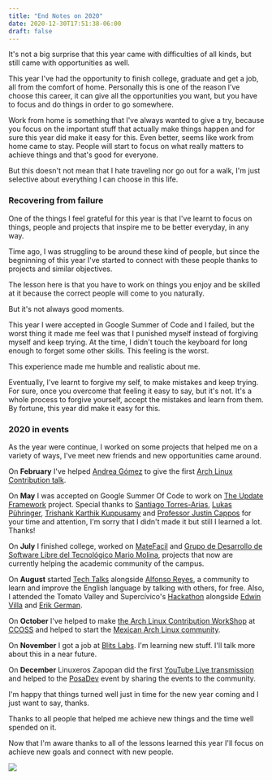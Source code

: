 ```yaml
---
title: "End Notes on 2020"
date: 2020-12-30T17:51:38-06:00
draft: false
---
```


It's not a big surprise that this year came with difficulties of all kinds, but still came with opportunities as well.

This year I've had the opportunity to finish college, graduate and get a job, all from the comfort of home. Personally this is one of the reason I’ve choose this career, it can give all the opportunities you want, but you have to focus and do things in order to go somewhere.

Work from home is something that I've always wanted to give a try, because you focus on the important stuff that actually make things happen and for sure this year did make it easy for this. Even better, seems like work from home came to stay. People will start to focus on what really matters to achieve things and that's good for everyone.

But this doesn't not mean that I hate traveling nor go out for a walk, I'm just selective about everything  I can choose in this life.

### Recovering from failure

One of the things I feel grateful for this year is that I've learnt to focus on things, people and projects that inspire me to be better everyday, in any way. 

Time ago, I was struggling to be around these kind of people, but since the begninning of this year I've started to connect with these people thanks to projects and similar objectives.

The lesson here is that you have to work on things you enjoy and be skilled at it because the correct people will come to you naturally.

But it's not always good moments.

This year I were accepted in Google Summer of Code and I failed, but the worst thing it made me feel was that I punished myself instead of forgiving myself and keep trying. At the time, I didn't  touch the keyboard for long enough to forget some other skills. This feeling is the worst.

This experience made me humble and realistic about me.

Eventually, I've learnt to forgive my self, to make mistakes and keep trying. For sure, once you overcome that feeling it easy to say, but it's not. It's a whole process to forgive yourself, accept the mistakes and learn from them. By fortune, this year did make it easy for this.

### 2020 in events

As the year were continue, I worked on some projects that helped me on a variety of ways, I've meet new friends and new opportunities came around.

On **February** I've helped [Andrea Gómez](https://github.com/da-edra) to give the first [Arch Linux Contribution talk](https://www.meetup.com/es/Open-SOurce-Mexico-OSOM/events/268481089/).

On **May** I was accepted on Google Summer Of Code to work on [The Update Framework](https://github.com/theupdateframework/tuf) project. Special thanks to [Santiago Torres-Arias](https://github.com/SantiagoTorres), [Lukas Pühringer](https://github.com/lukpueh), [Trishank Karthik Kuppusamy](https://github.com/trishankatdatadog) and [Professor Justin Cappos](https://github.com/JustinCappos) for your time and attention, I'm sorry that I didn't made it but still I learned a lot. Thanks!

On **July** I finished college, worked on [MateFacil](https://github.com/osstecmm/matefacil-demo) and [Grupo de Desarrollo de Software Libre del Tecnológico Mario Molina](https://github.com/osstecmm), projects that now are currently helping the academic community of the campus.

On **August** started [Tech Talks](https://t.me/techntalks) alongside [Alfonso Reyes](https://twitter.com/mxarc), a community to learn and improve the English language by talking with others, for free. Also, I attended the Tomato Valley and Supercívico's [Hackathon](https://twitter.com/supercivicosmx/status/1285378675693813760?s=20) alongside [Edwin Villa](https://twitter.com/villanomas) and [Erik German](https://github.com/eriko13).

On **October** I've helped to make [the Arch Linux Contribution WorkShop](https://www.youtube.com/watch?v=a4KpbdGiwtk) at [CCOSS](https://ccoss.org) and helped to start the [Mexican Arch Linux community](https://t.me/archlinuxmx).

On **November** I got a job at [Blits Labs](https://blits.net). I'm learning new stuff. I'll talk more about this in a near future.

On **December** Linuxeros Zapopan did the first [YouTube Live transmission](https://youtu.be/_xfMfBE0Rzw) and helped to the [PosaDev](https://twitter.com/gdldevcomms/status/1334936973535027210?s=20) event by sharing the events to the community.

I'm happy that things turned well just in time for the new year coming and I just want to say, thanks. 

Thanks to all people that helped me achieve new things and the time well spended on it.

Now that I'm aware thanks to all of the lessons learned this year I'll focus on achieve new goals and connect with new people.

![](https://i.imgur.com/YxCoO3o.png)

